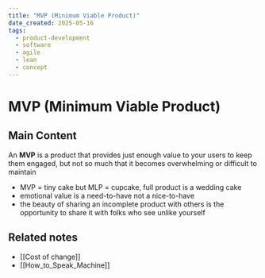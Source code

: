 ```yaml
---
title: "MVP (Minimum Viable Product)"
date_created: 2025-05-16
tags:
  - product-development
  - software
  - agile
  - lean
  - concept
---
```


# MVP (Minimum Viable Product)

## Main Content
An **MVP** is a product that provides just enough value to your users to keep them engaged, but not so much that it becomes overwhelming or difficult to maintain

- MVP = tiny cake but MLP = cupcake, full product is a wedding cake
- emotional value is a need-to-have not a nice-to-have
- the beauty of sharing an incomplete product with others is the opportunity to share it with folks who see unlike yourself

## Related notes
- [[Cost of change]]
- [[How_to_Speak_Machine]]